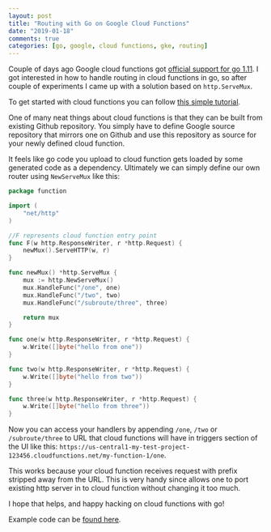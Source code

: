 ```yaml
---
layout: post
title: "Routing with Go on Google Cloud Functions"
date: "2019-01-18"
comments: true
categories: [go, google, cloud functions, gke, routing]
---
```


Couple of days ago Google cloud functions got [official support for go 1.11](https://cloud.google.com/blog/products/application-development/cloud-functions-go-1-11-is-now-a-supported-language).
I got interested in how to handle routing in cloud functions in go, so after couple of experiments I came up with a solution based on `http.ServeMux`.

<!--more-->

To get started with cloud functions you can follow [this simple tutorial](https://codelabs.developers.google.com/codelabs/cloud-starting-cloudfunctions/index.html?index=..%2F..index#0).

One of many neat things about cloud functions is that they can be built from existing Github repository. You simply have to define Google source repository that mirrors one on Github and use this repository as source for your newly defined cloud function.

It feels like go code you upload to cloud function gets loaded by some generated code as a dependency.
Ultimately we can simply define our own router using `NewServeMux` like this:

```go
package function

import (
	"net/http"
)

//F represents cloud function entry point
func F(w http.ResponseWriter, r *http.Request) {
	newMux().ServeHTTP(w, r)
}

func newMux() *http.ServeMux {
	mux := http.NewServeMux()
	mux.HandleFunc("/one", one)
	mux.HandleFunc("/two", two)
	mux.HandleFunc("/subroute/three", three)

	return mux
}

func one(w http.ResponseWriter, r *http.Request) {
	w.Write([]byte("hello from one"))
}

func two(w http.ResponseWriter, r *http.Request) {
	w.Write([]byte("hello from two"))
}

func three(w http.ResponseWriter, r *http.Request) {
	w.Write([]byte("hello from three"))
}
```

Now you can access your handlers by appending `/one`, `/two` or `/subroute/three` to URL that cloud functions will have in triggers section of the UI like this: `https://us-central1-my-test-project-123456.cloudfunctions.net/my-function-1/one`.

This works because your cloud function receives request with prefix stripped away from the URL. This is very handy since allows one to port existing http server in to cloud function without changing it too much.

I hope that helps, and happy hacking on cloud functions with go!

Example code can be [found here](https://github.com/Gonzih/go-google-functions-demo).
